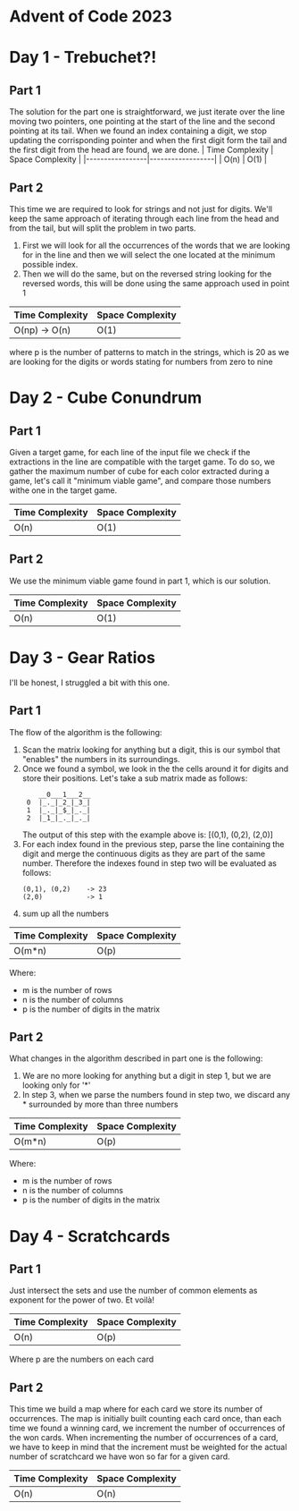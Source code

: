 # Advent of Code 2023

# Day 1 -  Trebuchet?!
## Part 1
The solution for the part one is straightforward, we just iterate over the line moving two pointers, one pointing at the start of the line and the second pointing at its tail. When we found an index containing a digit, we stop updating the corrisponding pointer and when the first digit form the tail and the first digit from the head are found, we are done. 
| Time Complexity | Space Complexity |
|-----------------|------------------|
| O(n)            | O(1)             |

## Part 2
This time we are required to look for strings and not just for digits. We'll keep the same approach of iterating through each line from the head and from the tail, but will split the problem in two parts. 
1. First we will look for all the occurrences of the words that we are looking for in the line and then we will select the one located at the minimum possible index. 
2. Then we will do the same, but on the reversed string looking for the reversed words, this will be done using the same approach used in point 1

| Time Complexity | Space Complexity |
|-----------------|------------------|
| O(np) -> O(n)   | O(1)             |

where p is the number of patterns to match in the strings, which is 20 as we are looking for the digits or words stating for numbers from zero to nine

# Day 2 - Cube Conundrum
## Part 1 
Given a target game, for each line of the input file we check if the extractions in the line are compatible with the target game.
To do so, we gather the maximum number of cube for each color extracted during a game, let's call it "minimum viable game", and compare those numbers withe one in the target game. 

| Time Complexity | Space Complexity |
|-----------------|------------------|
|  O(n)           | O(1)             |


## Part 2
We use the minimum viable game found in part 1, which is our solution.

| Time Complexity | Space Complexity |
|-----------------|------------------|
|  O(n)           | O(1)             |

# Day 3 - Gear Ratios
I'll be honest, I struggled a bit with this one. 

## Part 1 
The flow of the algorithm is the following: 
1. Scan the matrix looking for anything but a digit, this is our symbol that "enables" the numbers in its surroundings. 
2. Once we found a symbol, we look in the the cells around it for digits and store their positions. 
    Let's take a sub matrix made as follows:
    ```
        __0___1___2__
     0  |_._|_2_|_3_|
     1  |_._|_$_|_._|
     2  |_1_|_._|_._|
    ```
    The output of this step with the example above is: [(0,1), (0,2), (2,0)]
3. For each index found in the previous step, parse the line containing the digit and merge the continuous digits as they are part of the same number. 
    Therefore the indexes found in step two will be evaluated as follows:
    ```
    (0,1), (0,2)    -> 23
    (2,0)           -> 1
    ```
4. sum up all the numbers

| Time Complexity | Space Complexity |
|-----------------|------------------|
|  O(m*n)           | O(p)           |

Where:
- m is the number of rows
- n is the number of columns
- p is the number of digits in the matrix

## Part 2
What changes in the algorithm described in part one is the following: 
1. We are no more looking for anything but a digit in step 1, but we are looking only for '*'
2. In step 3, when we parse the numbers found in step two, we discard any * surrounded by more than three numbers

| Time Complexity | Space Complexity |
|-----------------|------------------|
|  O(m*n)           | O(p)           |

Where:
- m is the number of rows
- n is the number of columns
- p is the number of digits in the matrix

# Day 4 - Scratchcards
## Part 1 
Just intersect the sets and use the number of common elements as exponent for the power of two. Et voilà!

| Time Complexity | Space Complexity |
|-----------------|------------------|
|  O(n)           | O(p)             |

Where p are the numbers on each card

## Part 2 
This time we build a map where for each card we store its number of occurrences. The map is initially built counting each card once, than each time we found a winning card, we increment the number of occurrences of the won cards. 
When incrementing the number of occurrences of a card, we have to keep in mind that the increment must be weighted for the actual number of scratchcard we have won so far for a given card. 

| Time Complexity | Space Complexity |
|-----------------|------------------|
|  O(n)           | O(n)             |




